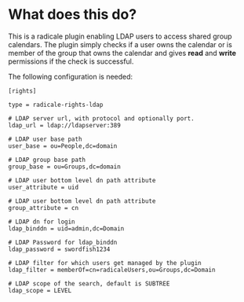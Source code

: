 # What does this do?
This is a radicale plugin enabling LDAP users to access shared group calendars.
The plugin  simply checks if a user owns the calendar or is member of the group that owns
the calendar and gives **read** and **write** permissions if the check is successful.

The following configuration is needed:

```
[rights]

type = radicale-rights-ldap

# LDAP server url, with protocol and optionally port.
ldap_url = ldap://ldapserver:389

# LDAP user base path
user_base = ou=People,dc=domain

# LDAP group base path
group_base = ou=Groups,dc=domain

# LDAP user bottom level dn path attribute
user_attribute = uid

# LDAP user bottom level dn path attribute
group_attribute = cn

# LDAP dn for login
ldap_binddn = uid=admin,dc=Domain

# LDAP Password for ldap_binddn
ldap_password = swordfish1234

# LDAP filter for which users get managed by the plugin
ldap_filter = memberOf=cn=radicaleUsers,ou=Groups,dc=Domain

# LDAP scope of the search, default is SUBTREE
ldap_scope = LEVEL
```
